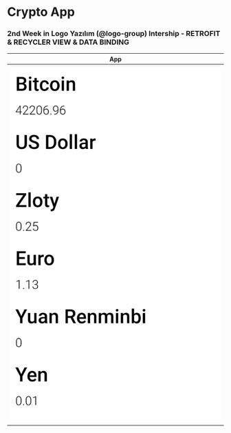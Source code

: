 # Crypto App
<h3><b> 2nd Week in Logo Yazılım (@logo-group) Intership - RETROFIT &amp; RECYCLER VIEW &amp; DATA BINDING </b></h3>

App             |  
:-------------------------:|
![](images/crypto.png)  |  
